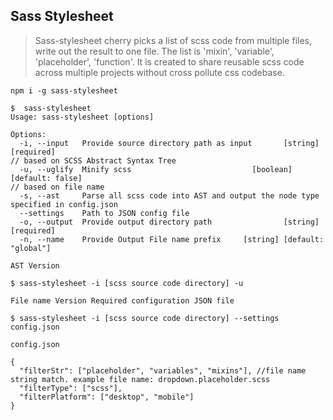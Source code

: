 ## Sass Stylesheet

> Sass-stylesheet cherry picks a list of scss code from multiple files, write out the result to one file.
> The list is 'mixin', 'variable', 'placeholder', 'function'.
> It is created to share reusable scss code across multiple projects without cross pollute css codebase.

`npm i -g sass-stylesheet`

```
$  sass-stylesheet
Usage: sass-stylesheet [options]

Options:  
  -i, --input   Provide source directory path as input       [string] [required]
// based on SCSS Abstract Syntax Tree
  -u, --uglify  Minify scss                           [boolean] [default: false]
// based on file name
  -s, --ast     Parse all scss code into AST and output the node type specified in config.json
  --settings    Path to JSON config file
  -o, --output  Provide output directory path                [string] [required]
  -n, --name    Provide Output File name prefix     [string] [default: "global"]

```

```
AST Version

$ sass-stylesheet -i [scss source code directory] -u
```

```
File name Version Required configuration JSON file

$ sass-stylesheet -i [scss source code directory] --settings config.json

config.json

{
  "filterStr": ["placeholder", "variables", "mixins"], //file name string match. example file name: dropdown.placeholder.scss
  "filterType": ["scss"],
  "filterPlatform": ["desktop", "mobile"]
}
```
